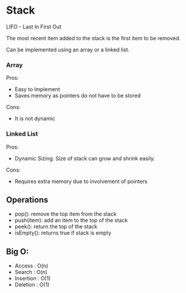 # Stack
LIFO - Last In First Out

The most recent item added to the stack is the first item to be removed.

Can be implemented using an array or a linked list.
### Array
Pros:
- Easy to Implement
- Saves memory as pointers do not have to be stored

Cons:
- It is not dynamic 

### Linked List
Pros:
- Dynamic Sizing. Size of stack can grow and shrink easily.

Cons:
- Requires extra memory due to involvement of pointers


## Operations
- pop(): remove the top item from the stack
- push(item): add an item to the top of the stack
- peek(): return the top of the stack
- isEmpty(): returns true if stack is empty

## Big O:
- Access   :  O(n)
- Search   :  O(n)
- Insertion :  O(1)
- Deletion  :  O(1)